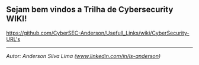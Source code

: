 ## Sejam bem vindos a Trilha de Cybersecurity WIKI!

https://github.com/CyberSEC-Anderson/Usefull_Links/wiki/CyberSecurity-URL's

***

_Autor: Anderson Silva Lima (www.linkedin.com/in/ls-anderson)_
